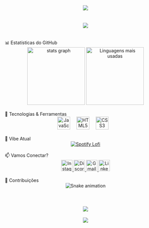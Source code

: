 <div align="center">
  <img src="https://capsule-render.vercel.app/api?type=waving&height=120&section=header&reversal=false&fontSize=70&fontColor=FFFFFF&fontAlign=50&fontAlignY=50&stroke=-&descSize=20&descAlign=50&descAlignY=50&theme=cobalt" />
</div>
<h1 align="center">
  <img src="https://readme-typing-svg.herokuapp.com/?font=Righteous&size=35&center=true&vCenter=true&width=500&height=70&duration=4000&lines=Olá!+👋;Eu+sou+o+Gabriel!+💻;" />
</h1>
<br>
📊 Estatísticas do GitHub

<div align="center">
  <img src="https://github-readme-stats.vercel.app/api?username=Gabs4256&hide_title=false&hide_rank=false&show_icons=true&include_all_commits=true&count_private=true&disable_animations=false&theme=dracula&locale=en&hide_border=false&order=1" height="180" alt="stats graph"  />
  <img src="https://github-readme-stats.vercel.app/api/top-langs?username=Gabs4256&locale=pt-br&hide_title=false&layout=compact&card_width=320&langs_count=5&theme=dracula&hide_border=false&order=2" height="180" alt="Linguagens mais usadas" />
</div>
<br>
🚀 Tecnologias & Ferramentas
<div align="center">
  <img src="https://cdn.jsdelivr.net/gh/devicons/devicon/icons/javascript/javascript-original.svg" height="40" alt="JavaScript" title="JavaScript" />
  <img width="12" />
  <img src="https://cdn.jsdelivr.net/gh/devicons/devicon/icons/html5/html5-original.svg" height="40" alt="HTML5" title="HTML5" />
  <img width="12" />
  <img src="https://cdn.jsdelivr.net/gh/devicons/devicon/icons/css3/css3-original.svg" height="40" alt="CSS3" title="CSS3" />
  <img width="12" />
</div>
<br>
🎵 Vibe Atual
<div align="center">
  <a href="https://open.spotify.com/track/7KXjTSCq5nL1LoYtL7XAwS">
    <img src="https://img.shields.io/badge/Spotify-Lofi%20Vibes-1ED760?style=for-the-badge&logo=spotify&logoColor=white" alt="Spotify Lofi" />
  </a>
</div>
<br>
📫 Vamos Conectar?
<div align="center">
  <a href="https://www.instagram.com/glvenancio/?next=%2F" target="_blank">
    <img src="https://img.shields.io/static/v1?message=Instagram&logo=instagram&label=&color=E4405F&logoColor=white&labelColor=&style=for-the-badge" height="35" alt="Instagram" />
  </a>
  <a href="https://discord.com/users/231184407531094026" target="_blank">
    <img src="https://img.shields.io/static/v1?message=Discord&logo=discord&label=&color=7289DA&logoColor=white&labelColor=&style=for-the-badge" height="35" alt="Discord" />
  </a>
  <a href="mailto:seuemail@gmail.com" target="_blank">
    <img src="https://img.shields.io/static/v1?message=Gmail&logo=gmail&label=&color=D14836&logoColor=white&labelColor=&style=for-the-badge" height="35" alt="Gmail" />
  </a>
  <a href="http://www.linkedin.com/in/gabriel-venâncio-7952421b9" target="_blank">
    <img src="https://img.shields.io/static/v1?message=LinkedIn&logo=linkedin&label=&color=0077B5&logoColor=white&labelColor=&style=for-the-badge" height="35" alt="LinkedIn" />
  </a>
</div>
<br>
🐍 Contribuições
<div align="center">
  <img src="https://github.com/Gabs4256/Gabs4256/blob/output/github-snake-dark.svg" alt="Snake animation" />
</div>
<br>
<h1 align="center">
  <img src="https://readme-typing-svg.herokuapp.com/?font=Righteous&size=35&center=true&vCenter=true&width=500&height=70&duration=4000&lines=Até+mais!+👋;" />
</h1>
<div align="center">
  <img src="https://capsule-render.vercel.app/api?type=waving&height=120&section=footer&reversal=false&fontSize=70&fontColor=FFFFFF&fontAlign=50&fontAlignY=50&stroke=-&descSize=20&descAlign=50&descAlignY=50&theme=cobalt" />
</div>
